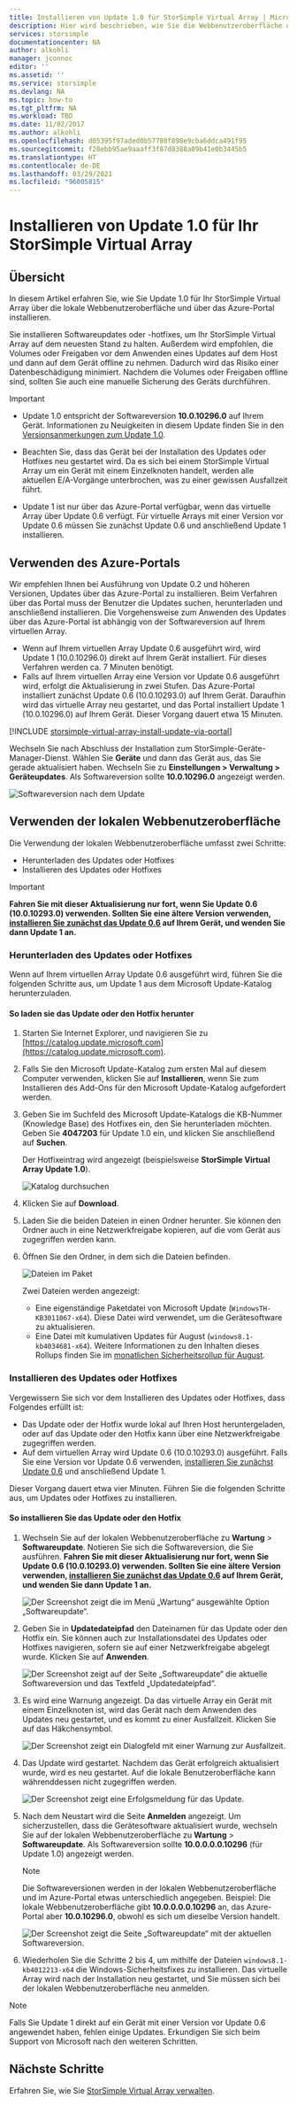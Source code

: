 ```yaml
---
title: Installieren von Update 1.0 für StorSimple Virtual Array | Microsoft-Dokumentation
description: Hier wird beschrieben, wie Sie die Webbenutzeroberfläche der StorSimple Virtual Array-Lösung verwenden, um Update 1.0 über das Azure-Portal und die Hotfixmethode anzuwenden.
services: storsimple
documentationcenter: NA
author: alkohli
manager: jconnoc
editor: ''
ms.assetid: ''
ms.service: storsimple
ms.devlang: NA
ms.topic: how-to
ms.tgt_pltfrm: NA
ms.workload: TBD
ms.date: 11/02/2017
ms.author: alkohli
ms.openlocfilehash: d05395f97aded0b57780f898e9cba6ddca491f95
ms.sourcegitcommit: f28ebb95ae9aaaff3f87d8388a09b41e0b3445b5
ms.translationtype: HT
ms.contentlocale: de-DE
ms.lasthandoff: 03/29/2021
ms.locfileid: "96005815"
---
```

# <a name="install-update-10-on-your-storsimple-virtual-array"></a>Installieren von Update 1.0 für Ihr StorSimple Virtual Array

## <a name="overview"></a>Übersicht

In diesem Artikel erfahren Sie, wie Sie Update 1.0 für Ihr StorSimple Virtual Array über die lokale Webbenutzeroberfläche und über das Azure-Portal installieren.

Sie installieren Softwareupdates oder -hotfixes, um Ihr StorSimple Virtual Array auf dem neuesten Stand zu halten. Außerdem wird empfohlen, die Volumes oder Freigaben vor dem Anwenden eines Updates auf dem Host und dann auf dem Gerät offline zu nehmen. Dadurch wird das Risiko einer Datenbeschädigung minimiert. Nachdem die Volumes oder Freigaben offline sind, sollten Sie auch eine manuelle Sicherung des Geräts durchführen.

> [!IMPORTANT]
>
> - Update 1.0 entspricht der Softwareversion **10.0.10296.0** auf Ihrem Gerät. Informationen zu Neuigkeiten in diesem Update finden Sie in den [Versionsanmerkungen zum Update 1.0](storsimple-virtual-array-update-1-release-notes.md).
>
> - Beachten Sie, dass das Gerät bei der Installation des Updates oder Hotfixes neu gestartet wird. Da es sich bei einem StorSimple Virtual Array um ein Gerät mit einem Einzelknoten handelt, werden alle aktuellen E/A-Vorgänge unterbrochen, was zu einer gewissen Ausfallzeit führt.
>
> - Update 1 ist nur über das Azure-Portal verfügbar, wenn das virtuelle Array über Update 0.6 verfügt. Für virtuelle Arrays mit einer Version vor Update 0.6 müssen Sie zunächst Update 0.6 und anschließend Update 1 installieren.

## <a name="use-the-azure-portal"></a>Verwenden des Azure-Portals

Wir empfehlen Ihnen bei Ausführung von Update 0.2 und höheren Versionen, Updates über das Azure-Portal zu installieren. Beim Verfahren über das Portal muss der Benutzer die Updates suchen, herunterladen und anschließend installieren. Die Vorgehensweise zum Anwenden des Updates über das Azure-Portal ist abhängig von der Softwareversion auf Ihrem virtuellen Array.

 - Wenn auf Ihrem virtuellen Array Update 0.6 ausgeführt wird, wird Update 1 (10.0.10296.0) direkt auf Ihrem Gerät installiert. Für dieses Verfahren werden ca. 7 Minuten benötigt.
 - Falls auf Ihrem virtuellen Array eine Version vor Update 0.6 ausgeführt wird, erfolgt die Aktualisierung in zwei Stufen. Das Azure-Portal installiert zunächst Update 0.6 (10.0.10293.0) auf Ihrem Gerät. Daraufhin wird das virtuelle Array neu gestartet, und das Portal installiert Update 1 (10.0.10296.0) auf Ihrem Gerät. Dieser Vorgang dauert etwa 15 Minuten.


[!INCLUDE [storsimple-virtual-array-install-update-via-portal](../../includes/storsimple-virtual-array-install-update-via-portal-1.md)]

Wechseln Sie nach Abschluss der Installation zum StorSimple-Geräte-Manager-Dienst. Wählen Sie **Geräte** und dann das Gerät aus, das Sie gerade aktualisiert haben. Wechseln Sie zu **Einstellungen > Verwaltung > Geräteupdates**. Als Softwareversion sollte **10.0.10296.0** angezeigt werden.

![Softwareversion nach dem Update](./media/storsimple-virtual-array-install-update-1/azupdate17m1.png)

## <a name="use-the-local-web-ui"></a>Verwenden der lokalen Webbenutzeroberfläche

Die Verwendung der lokalen Webbenutzeroberfläche umfasst zwei Schritte:

* Herunterladen des Updates oder Hotfixes
* Installieren des Updates oder Hotfixes

> [!IMPORTANT] 
> **Fahren Sie mit dieser Aktualisierung nur fort, wenn Sie Update 0.6 (10.0.10293.0) verwenden. Sollten Sie eine ältere Version verwenden, [installieren Sie zunächst das Update 0.6](storsimple-virtual-array-install-update-06.md) auf Ihrem Gerät, und wenden Sie dann Update 1 an.**

### <a name="download-the-update-or-the-hotfix"></a>Herunterladen des Updates oder Hotfixes

Wenn auf Ihrem virtuellen Array Update 0.6 ausgeführt wird, führen Sie die folgenden Schritte aus, um Update 1 aus dem Microsoft Update-Katalog herunterzuladen.

#### <a name="to-download-the-update-or-the-hotfix"></a>So laden sie das Update oder den Hotfix herunter

1. Starten Sie Internet Explorer, und navigieren Sie zu [https://catalog.update.microsoft.com](https://catalog.update.microsoft.com).

2. Falls Sie den Microsoft Update-Katalog zum ersten Mal auf diesem Computer verwenden, klicken Sie auf **Installieren**, wenn Sie zum Installieren des Add-Ons für den Microsoft Update-Katalog aufgefordert werden.

3. Geben Sie im Suchfeld des Microsoft Update-Katalogs die KB-Nummer (Knowledge Base) des Hotfixes ein, den Sie herunterladen möchten. Geben Sie **4047203** für Update 1.0 ein, und klicken Sie anschließend auf **Suchen**.
   
    Der Hotfixeintrag wird angezeigt (beispielsweise **StorSimple Virtual Array Update 1.0**).
   
    ![Katalog durchsuchen](./media/storsimple-virtual-array-install-update-1/download1.png)

4. Klicken Sie auf **Download**.

5. Laden Sie die beiden Dateien in einen Ordner herunter. Sie können den Ordner auch in eine Netzwerkfreigabe kopieren, auf die vom Gerät aus zugegriffen werden kann.

6. Öffnen Sie den Ordner, in dem sich die Dateien befinden.

    ![Dateien im Paket](./media/storsimple-virtual-array-install-update-1/update01folder.png)

    Zwei Dateien werden angezeigt:
    -  Eine eigenständige Paketdatei von Microsoft Update (`WindowsTH-KB3011067-x64`). Diese Datei wird verwendet, um die Gerätesoftware zu aktualisieren.
    - Eine Datei mit kumulativen Updates für August (`windows8.1-kb4034681-x64`). Weitere Informationen zu den Inhalten dieses Rollups finden Sie im [monatlichen Sicherheitsrollup für August](https://support.microsoft.com/help/4034681/windows-8-1-windows-server-2012-r2-update-kb40346810).

### <a name="install-the-update-or-the-hotfix"></a>Installieren des Updates oder Hotfixes

Vergewissern Sie sich vor dem Installieren des Updates oder Hotfixes, dass Folgendes erfüllt ist:

 - Das Update oder der Hotfix wurde lokal auf Ihren Host heruntergeladen, oder auf das Update oder den Hotfix kann über eine Netzwerkfreigabe zugegriffen werden.
 - Auf dem virtuellen Array wird Update 0.6 (10.0.10293.0) ausgeführt. Falls Sie eine Version vor Update 0.6 verwenden, [installieren Sie zunächst Update 0.6](storsimple-virtual-array-install-update-06.md) und anschließend Update 1.

Dieser Vorgang dauert etwa vier Minuten. Führen Sie die folgenden Schritte aus, um Updates oder Hotfixes zu installieren.

#### <a name="to-install-the-update-or-the-hotfix"></a>So installieren Sie das Update oder den Hotfix

1. Wechseln Sie auf der lokalen Webbenutzeroberfläche zu **Wartung** > **Softwareupdate**. Notieren Sie sich die Softwareversion, die Sie ausführen. **Fahren Sie mit dieser Aktualisierung nur fort, wenn Sie Update 0.6 (10.0.10293.0) verwenden. Sollten Sie eine ältere Version verwenden, [installieren Sie zunächst das Update 0.6](storsimple-virtual-array-install-update-06.md) auf Ihrem Gerät, und wenden Sie dann Update 1 an.**
   
    ![Der Screenshot zeigt die im Menü „Wartung“ ausgewählte Option „Softwareupdate“.](./media/storsimple-virtual-array-install-update-1/update1m.png)

2. Geben Sie in **Updatedateipfad** den Dateinamen für das Update oder den Hotfix ein. Sie können auch zur Installationsdatei des Updates oder Hotfixes navigieren, sofern sie auf einer Netzwerkfreigabe abgelegt wurde. Klicken Sie auf **Anwenden**.
   
    ![Der Screenshot zeigt auf der Seite „Softwareupdate“ die aktuelle Softwareversion und das Textfeld „Updatedateipfad“.](./media/storsimple-virtual-array-install-update-1/update2m.png)

3. Es wird eine Warnung angezeigt. Da das virtuelle Array ein Gerät mit einem Einzelknoten ist, wird das Gerät nach dem Anwenden des Updates neu gestartet, und es kommt zu einer Ausfallzeit. Klicken Sie auf das Häkchensymbol.
   
   ![Der Screenshot zeigt ein Dialogfeld mit einer Warnung zur Ausfallzeit.](./media/storsimple-virtual-array-install-update-1/update3m.png)

4. Das Update wird gestartet. Nachdem das Gerät erfolgreich aktualisiert wurde, wird es neu gestartet. Auf die lokale Benutzeroberfläche kann währenddessen nicht zugegriffen werden.
   
    ![Der Screenshot zeigt eine Erfolgsmeldung für das Update.](./media/storsimple-virtual-array-install-update-1/update5m.png)

5. Nach dem Neustart wird die Seite **Anmelden** angezeigt. Um sicherzustellen, dass die Gerätesoftware aktualisiert wurde, wechseln Sie auf der lokalen Webbenutzeroberfläche zu **Wartung** >  **Softwareupdate**. Als Softwareversion sollte **10.0.0.0.0.10296** (für Update 1.0) angezeigt werden.
   
   > [!NOTE]
   > Die Softwareversionen werden in der lokalen Webbenutzeroberfläche und im Azure-Portal etwas unterschiedlich angegeben. Beispiel: Die lokale Webbenutzeroberfläche gibt **10.0.0.0.0.10296** an, das Azure-Portal aber **10.0.10296.0**, obwohl es sich um dieselbe Version handelt.
   
    ![Der Screenshot zeigt die Seite „Softwareupdate“ mit der aktuellen Softwareversion.](./media/storsimple-virtual-array-install-update-1/update6m.png)

6. Wiederholen Sie die Schritte 2 bis 4, um mithilfe der Dateien `windows8.1-kb4012213-x64` die Windows-Sicherheitsfixes zu installieren. Das virtuelle Array wird nach der Installation neu gestartet, und Sie müssen sich bei der lokalen Webbenutzeroberfläche neu anmelden.

> [!NOTE]
> Falls Sie Update 1 direkt auf ein Gerät mit einer Version vor Update 0.6 angewendet haben, fehlen einige Updates. Erkundigen Sie sich beim Support von Microsoft nach den weiteren Schritten.

## <a name="next-steps"></a>Nächste Schritte

Erfahren Sie, wie Sie [StorSimple Virtual Array verwalten](storsimple-ova-web-ui-admin.md).

